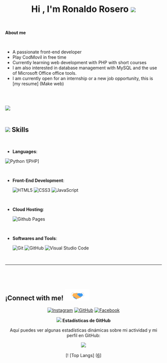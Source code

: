 <h1 align="center"><b>Hi , I'm Ronaldo Rosero </b><img src="https://media.giphy.com/media/hvRJCLFzcasrR4ia7z/giphy.gif" width="35"></h1>
<!--  -->

<br>
	
**About me**

<br>

- A passionate front-end developer
- Play CodMovil in free time
- Currently learning web development with PHP with short courses
- I am also interested in database management with MySQL and the use of Microsoft Office office tools.
- I am currently open for an internship or a new job opportunity, this is [my resume] (Make web)

<br><br>

<img src="https://user-images.githubusercontent.com/73097560/115834477-dbab4500-a447-11eb-908a-139a6edaec5c.gif"><br><br>

## <img src="https://media2.giphy.com/media/QssGEmpkyEOhBCb7e1/giphy.gif?cid=ecf05e47a0n3gi1bfqntqmob8g9aid1oyj2wr3ds3mg700bl&rid=giphy.gif" width ="25"><b> Skills</b>
<br>

<p align="center">

- **Languages**:

![Python](https://img.shields.io/badge/Python%20-%231572B6.svg?style=for-the-badge&logo=python&logoColor=white)
![PHP]

<br>
    
- **Front-End Development**:

   ![HTML5](https://img.shields.io/badge/HTML5%20-%23E34F26.svg?style=for-the-badge&logo=html5&logoColor=white)
   ![CSS3](https://img.shields.io/badge/CSS%20-%231572B6.svg?style=for-the-badge&logo=css3&logoColor=white)
   ![JavaScript](https://img.shields.io/badge/JavaScript%20-%23F7DF1E.svg?style=for-the-badge&logo=javascript&logoColor=black)

<br>

- **Cloud Hosting**:

    ![Github Pages](https://img.shields.io/badge/GitHub%20Pages-%23327FC7.svg?style=for-the-badge&logo=github&logoColor=white)
    
<br>

- **Softwares and Tools**:

    ![Git](https://img.shields.io/badge/git-%23F05033.svg?style=for-the-badge&logo=git&logoColor=white)
    ![GitHub](https://img.shields.io/badge/github-%23121011.svg?style=for-the-badge&logo=github&logoColor=white)
    ![Visual Studio Code](https://img.shields.io/badge/Visual%20Studio%20Code-0078d7.svg?style=for-the-badge&logo=visual-studio-code&logoColor=white)

<br>
</div>
</p>

-----

<br>
<br>

## ¡Connect with me! <img src="https://github.com/0xAbdulKhalid/0xAbdulKhalid/raw/main/assets/mdImages/handshake.gif" width="80">

<div align='center'>

[![Instagram](https://img.shields.io/badge/Instagram-%23E4405F.svg?style=for-the-badge&logo=instagram&logoColor=white)](https://www.instagram.com/ronaldo07_rg)
[![GitHub](https://img.shields.io/badge/GitHub-%23121011.svg?style=for-the-badge&logo=github&logoColor=white)](https://github.com/Ronaldo07rgr)
[![Facebook](https://img.shields.io/badge/Facebook-%231877F2.svg?style=for-the-badge&logo=facebook&logoColor=white)](https://www.facebook.com/Ronaldo-Stiven-Rosero)

</div>
<div align='center'>
<img src="https://media.giphy.com/media/du3J3cXyzhj75IOgvA/giphy.gif" width="25"><b> Estadísticas de GitHub</b>
<br>

Aquí puedes ver algunas estadísticas dinámicas sobre mi actividad y mi perfil en GitHub:

<picture>
  <source
    srcset="https://github-readme-stats.vercel.app/api?username=Ronaldo07rgr&show_icons=true&theme=dark"
    media="(prefers-color-scheme: dark)"
  />
  <source
    srcset="https://github-readme-stats.vercel.app/api?username=Ronaldo07rgr&show_icons=true"
    media="(prefers-color-scheme: light), (prefers-color-scheme: no-preference)"
  />
  <img src="https://github-readme-stats.vercel.app/api?username=Ronaldo07rgr&show_icons=true" />
</picture>

[! [Top Langs] ([6](https://github-readme-stats.vercel.app/api/top-langs/?username=Ronaldo07rgr)]


</div>

</div>

